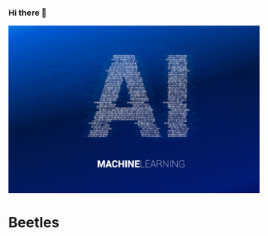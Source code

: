 ### Hi there 👋

<!--
**AngeloKratos12/AngeloKratos12** is a ✨ _special_ ✨ repository because its `README.md` (this file) appears on your GitHub profile.

Here are some ideas to get you started:

- 🔭 I’m currently working on ...
- 🌱 I’m currently learning ...
- 👯 I’m looking to collaborate on ...
- 🤔 I’m looking for help with ...
- 💬 Ask me about ...
- 📫 How to reach me: ...![277799756_110796998259419_2442010563624690295_n](https://user-images.githubusercontent.com/110173563/189956827-cce9c625-c6bc-4390-ba09-943a3a9daefe.jpeg)

- 😄 Pronouns: ...
- ⚡ Fun fact: ...
-->
![Cover](https://github.com/AngeloKratos12/AngeloKratos12/blob/main/img/0*-FIiUjs2aW09P-HD.png)

<h1>Beetles</h1>
